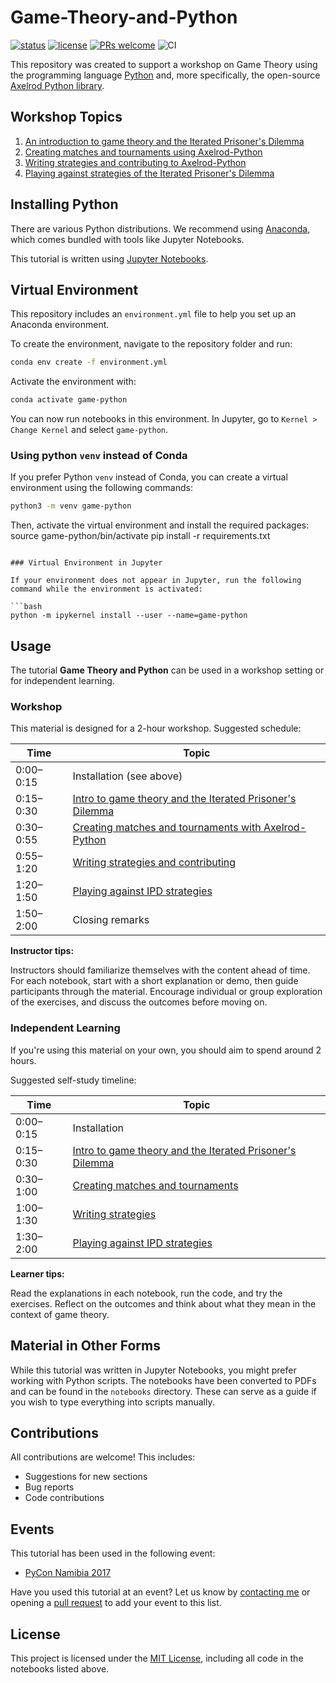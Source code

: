# Game-Theory-and-Python

[![status](https://jose.theoj.org/papers/10.21105/jose.00078/status.svg)](https://doi.org/10.21105/jose.00078)
[![license](https://img.shields.io/github/license/Naereen/StrapDown.js.svg)](https://github.com/Nikoleta-v3/Game-Theory-and-Python/master/LICENSE)
[![PRs welcome](https://img.shields.io/badge/PRs-welcome-brightgreen.svg)](http://makeapullrequest.com)
![CI](https://img.shields.io/github/workflow/status/Nikoleta-v3/Game-Theory-and-Python/ci)

This repository was created to support a workshop on Game Theory using the
programming language [Python](https://www.python.org/) and, more specifically,
the open-source [Axelrod Python
library](https://github.com/Axelrod-Python/Axelrod).

## Workshop Topics

1. [An introduction to game theory and the Iterated Prisoner's Dilemma](https://github.com/Nikoleta-v3/Game-Theory-and-Python/blob/master/1.%20Introduction.ipynb)
2. [Creating matches and tournaments using Axelrod-Python](https://github.com/Nikoleta-v3/Game-Theory-and-Python/blob/master/2.%20Matches%20and%20Tournaments.ipynb)
3. [Writing strategies and contributing to Axelrod-Python](https://github.com/Nikoleta-v3/Game-Theory-and-Python/blob/master/3.%20Writing%20a%20Strategy.ipynb)
4. [Playing against strategies of the Iterated Prisoner's Dilemma](https://github.com/Nikoleta-v3/Game-Theory-and-Python/blob/master/4.%20Human%20Strategy.ipynb)

## Installing Python

There are various Python distributions. We recommend using
[Anaconda](https://www.anaconda.com/download), which comes bundled with tools
like Jupyter Notebooks.

This tutorial is written using [Jupyter Notebooks](http://jupyter.org/).

## Virtual Environment

This repository includes an `environment.yml` file to help you set up an
Anaconda environment.

To create the environment, navigate to the repository folder and run:

```bash
conda env create -f environment.yml
```

Activate the environment with:

```bash
conda activate game-python
```

You can now run notebooks in this environment. In Jupyter, go to `Kernel > Change Kernel` and select `game-python`.

### Using python `venv` instead of Conda

If you prefer Python `venv` instead of Conda, you can create a virtual environment using the following commands:

```bash
python3 -m venv game-python
```

Then, activate the virtual environment and install the required packages:
source game-python/bin/activate
pip install -r requirements.txt
```

### Virtual Environment in Jupyter

If your environment does not appear in Jupyter, run the following command while the environment is activated:

```bash
python -m ipykernel install --user --name=game-python
```

## Usage

The tutorial **Game Theory and Python** can be used in a workshop setting or for independent learning.

### Workshop

This material is designed for a 2-hour workshop. Suggested schedule:

| Time      | Topic                                                                                          |
| --------- | ---------------------------------------------------------------------------------------------- |
| 0:00–0:15 | Installation (see above)                                                                       |
| 0:15–0:30 | [Intro to game theory and the Iterated Prisoner's Dilemma](1.%20Introduction.ipynb)            |
| 0:30–0:55 | [Creating matches and tournaments with Axelrod-Python](2.%20Matches%20and%20Tournaments.ipynb) |
| 0:55–1:20 | [Writing strategies and contributing](3.%20Writing%20a%20Strategy.ipynb)                       |
| 1:20–1:50 | [Playing against IPD strategies](4.%20Human%20Strategy.ipynb)                                  |
| 1:50–2:00 | Closing remarks                                                                                |

**Instructor tips:**

Instructors should familiarize themselves with the content ahead of time. For
each notebook, start with a short explanation or demo, then guide participants
through the material. Encourage individual or group exploration of the
exercises, and discuss the outcomes before moving on.

### Independent Learning

If you're using this material on your own, you should aim to spend around 2 hours.

Suggested self-study timeline:

| Time      | Topic                                                                               |
| --------- | ----------------------------------------------------------------------------------- |
| 0:00–0:15 | Installation                                                                        |
| 0:15–0:30 | [Intro to game theory and the Iterated Prisoner's Dilemma](1.%20Introduction.ipynb) |
| 0:30–1:00 | [Creating matches and tournaments](2.%20Matches%20and%20Tournaments.ipynb)          |
| 1:00–1:30 | [Writing strategies](3.%20Writing%20a%20Strategy.ipynb)                             |
| 1:30–2:00 | [Playing against IPD strategies](4.%20Human%20Strategy.ipynb)                       |

**Learner tips:**

Read the explanations in each notebook, run the code, and try the exercises.
Reflect on the outcomes and think about what they mean in the context of game
theory.

## Material in Other Forms

While this tutorial was written in Jupyter Notebooks, you might prefer working
with Python scripts. The notebooks have been converted to PDFs and can be found
in the `notebooks` directory. These can serve as a guide if you wish to type
everything into scripts manually.

## Contributions

All contributions are welcome! This includes:

* Suggestions for new sections
* Bug reports
* Code contributions

## Events

This tutorial has been used in the following event:

* [PyCon Namibia 2017](https://na.pycon.org/pycon-namibia-2017/)

Have you used this tutorial at an event? Let us know by [contacting
me](https://nikoleta-v3.github.io/) or opening a [pull
request](https://github.com/Nikoleta-v3/Game-Theory-and-Python/pulls) to add
your event to this list.

## License

This project is licensed under the [MIT
License](https://github.com/Nikoleta-v3/Game-Theory-and-Python/blob/master/LICENSE.txt),
including all code in the notebooks listed above.
